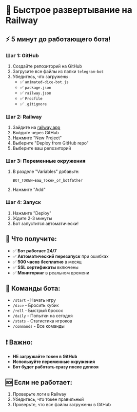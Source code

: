 # 🚀 Быстрое развертывание на Railway

## ⚡ 5 минут до работающего бота!

### **Шаг 1: GitHub**
1. Создайте репозиторий на GitHub
2. Загрузите все файлы из папки `telegram-bot`
3. Убедитесь, что загружены:
   - ✅ `animated-dice-bot.js`
   - ✅ `package.json`
   - ✅ `railway.json`
   - ✅ `Procfile`
   - ✅ `.gitignore`

### **Шаг 2: Railway**
1. Зайдите на [railway.app](https://railway.app/)
2. Войдите через GitHub
3. Нажмите "New Project"
4. Выберите "Deploy from GitHub repo"
5. Выберите ваш репозиторий

### **Шаг 3: Переменные окружения**
1. В разделе "Variables" добавьте:
   ```
   BOT_TOKEN=ваш_токен_от_botfather
   ```
2. Нажмите "Add"

### **Шаг 4: Запуск**
1. Нажмите "Deploy"
2. Ждите 2-3 минуты
3. Бот запустится автоматически!

## 🎯 Что получите:

- ✅ **Бот работает 24/7**
- ✅ **Автоматический перезапуск** при ошибках
- ✅ **500 часов бесплатно** в месяц
- ✅ **SSL сертификаты** включены
- ✅ **Мониторинг** в реальном времени

## 📱 Команды бота:

- `/start` - Начать игру
- `/dice` - Бросить кубик
- `/roll` - Быстрый бросок
- `/daily` - Попытки на сегодня
- `/stats` - Статистика игроков
- `/commands` - Все команды

## ❗ Важно:

- **НЕ загружайте токен в GitHub**
- **Используйте переменные окружения**
- **Бот будет работать сразу после деплоя**

## 🆘 Если не работает:

1. Проверьте логи в Railway
2. Убедитесь, что токен правильный
3. Проверьте, что все файлы загружены в GitHub
